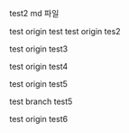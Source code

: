 test2 md 파일

test origin test
test origin tes2


test origin test3


test origin test4

test origin test5

test branch test5

test origin test6
